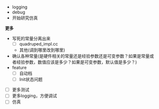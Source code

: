 - logging
- debug
- 开始研究仿真

**更多**

- 写死的常量分离出来
  - [ ] quadruped_impl.cc
  - 其他(调到哪里改到哪里)
- 确认各种常量(是硬件相关的常量还是经验参数还是可变参数？如果是常量或者经验参数，数值应该是多少？如果是可变参数，默认值是多少？)
- feature
  - [ ] 自动档
  - [ ] Init状态问题
- [ ] 更多测试
- [ ] 更多logging，方便调试
- [ ] 仿真
